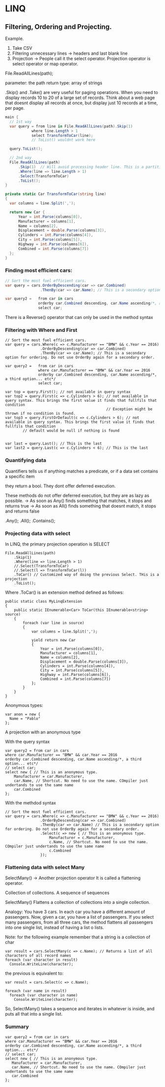 # LINQ

## Filtering, Ordering and Projecting.

Example.

  1. Take CSV
  2. Filtering unnecessary lines -> headers and last blank line
  3. Projection -> People call it the select operator.
      Projection operator is select operator or map operator.


File.ReadAllLines(path);

  parameter:  the path
  return type: array of strings

.Skip() and .Take() are very useful for paging operations. When you need to display records 10 to 20 of a large set of records. Think about a web page that doesnt display all records at once, but display just 10 records at a time, per page.

```cs
main {
  // 1st way
  var query = from line in File.ReadAllLines(path).Skip(1)
            where line.Length > 1
            select TransformToCar(line);
            // ToList() wouldnt work here

  query.ToList();

  // 2nd way
  File.ReadAllLines(path)
      .Skip(1)  // Will avoid processing header line. This is a partition operation
      .Where(line => line.Length > 1)
      .Select(TransformToCar)
      .ToList();
}

private static Car TransformToCar(string line)
{
  var columns = line.Split(',');

  return new Car {
      Year = int.Parse(columns[0]),
      Manufacturer = columns[1],
      Name = columns[2],
      Displacement = double.Parse(columns[3]),
      Cylinders = int.Parse(columns[4]),
      City = int.Parse(columns[5]),
      Highway = int.Parse(columns[6]),
      Combined = int.Parse(columns[7])
  };
}
```

### Finding most efficient cars:

```cs
// Sort the most fuel efficient cars.
var query = cars.OrderByDescending(car => car.Combined)
                .ThenBy(car => car.Name); // This is a secondary option for ordering. Do not use OrderBy again for a secondary order.

var query2 =   from car in cars
               orderby car.Combined descending, car.Name ascending/*, a third option... etc*/
               select car;
```

There is a Reverse() operator that can only be used in the method syntax

### Filtering with Where and First

```
// Sort the most fuel efficient cars.
var query = cars.Where(c => c.Manufacturer == "BMW" && c.Year == 2016)
                .OrderByDescending(car => car.Combined)
                .ThenBy(car => car.Name); // This is a secondary option for ordering. Do not use OrderBy again for a secondary order.

var query2 =   from car in cars
               where car.Manufacturer == "BMW" && car.Year == 2016
               orderby car.Combined descending, car.Name ascending/*, a third option... etc*/
               select car;

var top = query.First(); // not available in query syntax
var top2 = query.First(c => c.Cylinders > 6); // not available in query syntax. This brings the first value it finds that fullfils that condition
                                              // Exception might be thrown if no condition is found.    
var top3 = query.FirstOrDefault(c => c.Cylinders > 6); // not available in query syntax. This brings the first value it finds that fullfils that condition
        // default would be null if nothing is found


var last = query.Last(); // This is the last
var last2 = query.Last(c => c.Cylinders < 6); // This is the last
```

### Quantifying data

Quantifiers tells us if anything matches a predicate, or if a data set contains a specific item

they return a bool. They dont offer deferred execution.

These methods do not offer deferred execution, but they are as lazy as possible.
  -> As soon as Any() finds something that matches, it stops and returns true
  -> As soon as All() finds something that doesnt match, it stops and returns false

.Any();
.All();
.Contains();

### Projecting data with select

In LINQ, the primary projection operation is SELECT

```
File.ReadAllLines(path)
    .Skip(1)
    .Where(line => line.Length > 1)
    //.Select(TransformToCar)
    //.Select(l => TransformToCar(l))
    .ToCar() // Customized way of doing the previous Select. THis is a projection
    .ToList();       
```

Where .ToCar() is an extension method defined as follows:
```
public static class MyLinqExtension
{
    public static IEnumerable<Car> ToCar(this IEnumerable<string> source)
    {
        foreach (var line in source)
        {
            var columns = line.Split(',');

            yield return new Car
            {
                Year = int.Parse(columns[0]),
                Manufacturer = columns[1],
                Name = columns[2],
                Displacement = double.Parse(columns[3]),
                Cylinders = int.Parse(columns[4]),
                City = int.Parse(columns[5]),
                Highway = int.Parse(columns[6]),
                Combined = int.Parse(columns[7])
            };
        }
    }
}
```

Anonymous types:

```
var anon = new {
  Name = "Pablo"
};
```

A projection with an anonymous type

With the query syntax
```
var query2 = from car in cars
where car.Manufacturer == "BMW" && car.Year == 2016
orderby car.Combined descending, car.Name ascending/*, a third option... etc*/
// select car;
select new { // This is an anonymous type.  
    Manufacturer = car.Manufacturer,
    car.Name, // Shortcut. No need to use the name. COmpiler just undertands to use the same name
    car.Combined
};
```

With the methdod syntax
```
// Sort the most fuel efficient cars.
var query = cars.Where(c => c.Manufacturer == "BMW" && c.Year == 2016)
                .OrderByDescending(car => car.Combined)
                .ThenBy(car => car.Name) // This is a secondary option for ordering. Do not use OrderBy again for a secondary order.
                .Select(c => new { // This is an anonymous type.  
                    Manufacturer = c.Manufacturer,
                    c.Name, // Shortcut. No need to use the name. COmpiler just undertands to use the same name
                    c.Combined
                });
```

### Flattening data with select Many

SelectMany() -> Another projection operator
It is called a flattening operator.

Collection of collections. A sequence of sequences

SelectMany()
  Flattens a collection of collections into a single collection.

Analogy:
  You have 3 cars. In each car you have a different amount of passengers. Now, given a car, you have a list of passengers. If you select many passengers, from all three cars, the method flattens all passengers into one single list, instead of having a list o lists.

Note: for the following example remember that a string is a collection of char
```
var result = cars.SelectMany(c => c.Name); // Returns a list of all characters of all record names
foreach (var character in result)
  Console.WriteLine(character);
```

the previous is equivalent to:
```
var result = cars.Select(c => c.Name);

foreach (var name in result)
  foreach (var character in name)
    Console.WriteLine(character);
```

So, SelectMany() takes a sequence and iterates in whatever is inside, and puts all that into a single list.


### Summary

```
var query2 = from car in cars
where car.Manufacturer == "BMW" && car.Year == 2016
orderby car.Combined descending, car.Name ascending/*, a third option... etc*/
// select car;
select new { // This is an anonymous type.  
   Manufacturer = car.Manufacturer,
   car.Name, // Shortcut. No need to use the name. COmpiler just undertands to use the same name
   car.Combined
};
```
